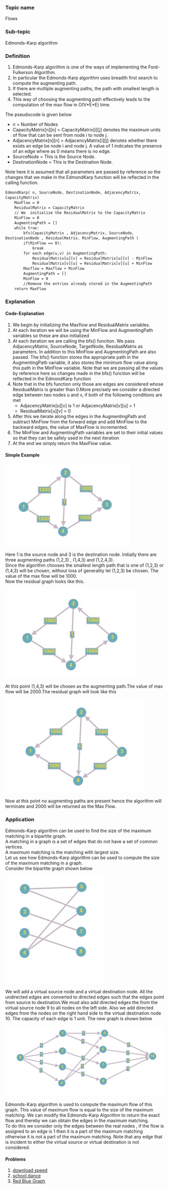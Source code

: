 ### Topic name
Flows

### Sub-topic
Edmonds-Karp algorithm
<br>

### Definition

1. Edmonds-Karp algorithm is one of the ways of implementing the Ford-Fulkerson Algorithm.
2. In particular the Edmonds-Karp algorithm uses breadth first search to compute the augmenting path.
3. If there are multiple augmenting paths, the path with smallest length is selected.
4. This way of choosing the augmenting path effectively leads to the computation of the max flow in O(V\*E\*E) time.

The pseudocode is given below<br>
- n = Number of Nodes
- CapacityMatrix[n][n] = CapacityMatrix[i][j] denotes the maximum units of flow that can be sent from node i to node j.
- AdjacencyMatrix[n][n] = AdjacencyMatrix[i][j] denotes whether there exists an edge be node i and node j. A value of 1 indicates
                        the presence of an edge where as 0 means there is no edge.
- SourceNode = This is the Source Node.
- DestinationNode = This is the Destination Node.

Note here it is assumed that all parameters are passed by reference so the changes that we make in the EdmondKarp function will
be reflected in the calling function.

```
EdmondKarp( n, SourceNode, DestinationNode, AdjacencyMatrix, CapacityMatrix)
    MaxFlow = 0
    ResidualMatrix = CapacityMatrix
    // We  initialize the ResidualMatrix to the CapacityMatrix
    MinFlow = 0
    AugmentingPath = []
    while true:
        bfs(CapacityMatrix , AdjacencyMatrix, SourceNode, DestinationNode , ResidualMatrix. MinFlow, AugmentingPath )
        if(MinFlow == 0):
            break
        for each edge(u,v) in AugmentingPath:
            ResidualMatrix[u][v] = ResidualMatrix[u][v] - MinFlow
            ResidualMatrix[v][u] = ResidualMatrix[v][u] + MinFlow
        Maxflow = Maxflow + MinFlow
        AugmentingPath = []
        MinFlow = 0
        //Remove the entries already stored in the AugmentingPath
    return MaxFlow
```
### Explanation
#### Code-Explanation
1. We begin by initializing the Maxflow and ResidualMatrix variables.
2. At each iteration we will be using the MinFlow and AugmentingPath variables so these are also initialized
3. At each iteration we are calling the bfs() function. We pass AdjacencyMatrix, SourceNode, TargetNode, ResidualMatrix as parameters. In addition to this MinFlow
and AugmentingPath are also passed. The bfs() function stores the appropriate path in the AugmentingPath variable, it also stores the minimum flow value along this
path in the MinFlow variable. Note that we are passing all the values by reference here so changes made in the bfs() function will be reflected in the EdmondKarp
function
4. Note that in the bfs function only those are edges are considered whose ResidualMatrix is greater than 0.More precisely we consider a directed edge between two nodes
u and v, if both of the following conditions are met
    * AdjacencyMatrix[u][v] is 1 or AdjacencyMatrix[v][u] = 1
    * ResidualMatrix[u][v] > 0
5. After this we iterate along the edges in the AugmentingPath and subtract MinFlow from the forward edge and add MinFlow to the backward edges, the value of MaxFlow
is incremented.
6. The MinFlow and AugmentingPath variables are set to their initial values so that they can be safely used in the next iteration
7. At the end we simply return the MaxFlow value.

#### Simple Example

![graph-pic1](https://github.com/shubhamshankar28/pcaprepo/blob/main/Edmonds-Karp1.JPG?raw=true)

Here 1 is the source node and 3 is the destination node.
Initially there are three augmenting paths (1,2,3) , (1,4,3) and (1,2,4,3). <br>
Since the algorithm chooses the smallest length path that is one of (1,2,3) or (1,4,3) will be chosen, without loss of generality
let (1,2,3) be chosen. The value of the max flow will be 1000. <br>
Now the residual graph looks like this.

![graph-pic2](https://github.com/shubhamshankar28/pcaprepo/blob/main/Edmonds-Karp2.JPG?raw=true)

At this point (1,4,3) will be chosen as the augmenting path.The value of max flow will be 2000.The residual graph will look like this

![graph-pic3](https://github.com/shubhamshankar28/pcaprepo/blob/main/Edmonds-Karp3.JPG?raw=true)

Now at this point no augmenting paths are present hence the algorithm will terminate and 2000 will be returned as the Max Flow.
<br>

### Application

Edmonds-Karp algorithm can be used to find the size of the maximum matching in a bipartite graph.<br>
A matching in a graph is a set of edges that do not have a set of common vertices. <br>
A maximum matching is the matching with largest size. <br>
Let us see how Edmonds-Karp algorithm can be used to compute the size of the maximum matching in a graph.<br>
Consider the bipartite graph shown below

![graph-pic4](https://github.com/shubhamshankar28/pcaprepo/blob/main/Edmonds-Karp4.JPG?raw=true)

We will add a virtual source node and a virtual destination node. All the undirected edges are converted to directed edges such that the edges
point from source to destination.We must also add directed edges the from the virtual source node 9 to all nodes on the left side. Also we
add directed edges from the nodes on the right hand side to the virtual destination node 10. The capacity of each edge is 1 unit.
The new graph is shown below

![graph-pic5](https://github.com/shubhamshankar28/pcaprepo/blob/main/Edmonds-Karp5.JPG?raw=true)

Edmonds-Karp algorithm is used to compute the maximum flow of this graph. This value of maximum flow is equal to the size of the maximum matching.
We can modify the Edmonds-Karp Algorithm to return the exact flow and thereby we can obtain the edges in the maximum matching.<br>
To do this we consider only the edges between the real nodes , if the flow is assigned to an edge is 1 then it is a part of the maximum matching
otherwise it is not a part of the maximum matching. Note that any edge that is incident to either the virtual source or virtual destination is not
considered. 

#### Problems 
1. [download speed](https://cses.fi/problemset/task/1694) <br> 
2. [school dance](https://cses.fi/problemset/task/1696) 
3. [Red Blue Graph](https://codeforces.com/contest/1288/problem/f)
